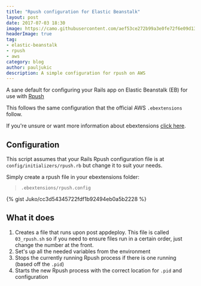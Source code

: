 ```yaml
---
title: "Rpush configuration for Elastic Beanstalk"
layout: post
date: 2017-07-03 18:30
image: https://camo.githubusercontent.com/aef53ce272b99a3e0fe72f6e09d132f2206f2545/68747470733a2f2f7261772e6769746875622e636f6d2f72707573682f72707573682f6d61737465722f6c6f676f2e706e67
headerImage: true
tag:
- elastic-beanstalk
- rpush
- aws
category: blog
author: pauljukic
description: A simple configuration for rpush on AWS
---
```


A sane default for configuring your Rails app on Elastic Beanstalk (EB) for use with [Rpush](https://github.com/rpush/rpush)

This follows the same configuration that the official AWS `.ebextensions` follow.

If you're unsure or want more information about ebextensions [click here](https://docs.aws.amazon.com/elasticbeanstalk/latest/dg/ebextensions.html).

## Configuration

This script assumes that your Rails Rpush configuration file is at `config/initializers/rpush.rb` but change it to suit your needs.

Simply create a rpush file in your ebextensions folder:
> `.ebextensions/rpush.config`

{% gist Juko/cc3d54345722fdf1b92494eb0a5b2228 %}

## What it does
1. Creates a file that runs upon post appdeploy. This file is called `03_rpush.sh` so if you need to ensure files run in a certain order, just change the number at the front.
2. Set's up all the needed variables from the environment
3. Stops the currently running Rpush process if there is one running (based off the `.pid`)
4. Starts the new Rpush process with the correct location for `.pid` and configuration